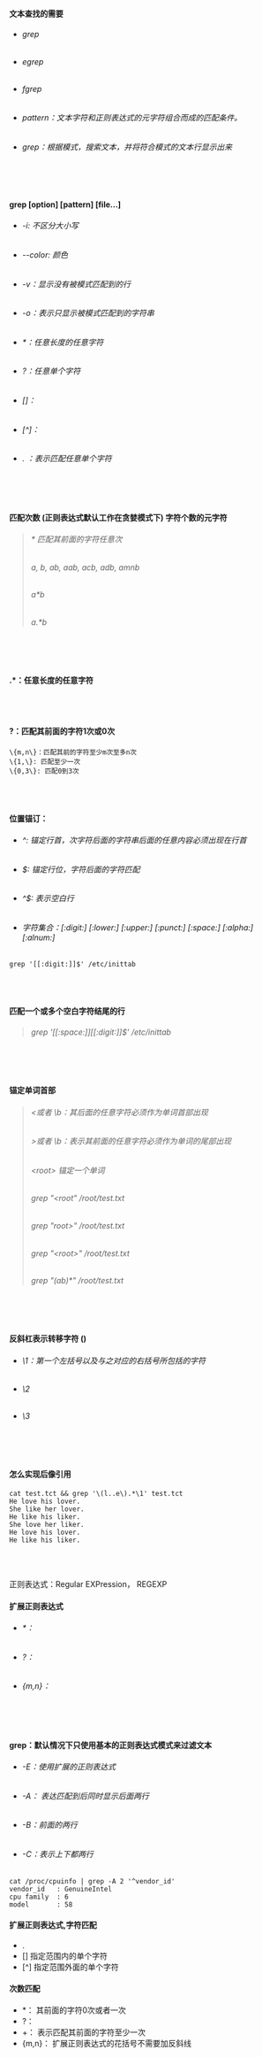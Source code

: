 #### 文本查找的需要
  * ###### grep    
  * ###### egrep  
  * ###### fgrep
  * ###### pattern：文本字符和正则表达式的元字符组合而成的匹配条件。
  * ###### grep：根据模式，搜索文本，并将符合模式的文本行显示出来

<br>

<br>

#### grep [option] [pattern] [file...]
  * ###### -i: 不区分大小写
  * ###### --color: 颜色
  * ###### -v：显示没有被模式匹配到的行
  * ###### -o：表示只显示被模式匹配到的字符串        
  * ###### *：任意长度的任意字符
  * ###### ?：任意单个字符
  * ###### []：
  * ###### [^]：
  * ###### . ：表示匹配任意单个字符        

<br>

<br>

#### 匹配次数 (正则表达式默认工作在贪婪模式下) 字符个数的元字符
  > ###### * 匹配其前面的字符任意次        
  > ###### a, b, ab, aab, acb, adb, amnb
  > ###### a*b
  > ###### a.*b

<br>

<br>
        
#### .*：任意长度的任意字符

<br>

<br>
        
#### \?：匹配其前面的字符1次或0次
```shell
\{m,n\}：匹配其前的字符至少m次至多n次
\{1,\}: 匹配至少一次
\{0,3\}: 匹配0到3次
```

<br>

<br>
        
#### 位置锚订：        
  * ###### ^: 锚定行首，次字符后面的字符串后面的任意内容必须出现在行首
  * ###### $: 锚定行位，字符后面的字符匹配
  * ###### ^$: 表示空白行
  * ###### 字符集合：[:digit:]  [:lower:]  [:upper:]  [:punct:]  [:space:] [:alpha:] [:alnum:]

```shell    
grep '[[:digit:]]$' /etc/inittab
```

<br>

<br>
        
#### 匹配一个或多个空白字符结尾的行
  > ###### grep '[[:space:]][[:digit:]]$' /etc/inittab

<br>

<br>
        
#### 锚定单词首部
  > ###### \<或者 \b：其后面的任意字符必须作为单词首部出现
  > ###### \>或者 \b：表示其前面的任意字符必须作为单词的尾部出现
  > ###### \<root\>   锚定一个单词
  > ###### grep "\<root"  /root/test.txt
  > ###### grep "root\>" /root/test.txt
  > ###### grep "\<root\>" /root/test.txt
  > ###### grep "\(ab\)*" /root/test.txt

<br>

<br>

#### 反斜杠表示转移字符   \(\)
  * ###### \1：第一个左括号以及与之对应的右括号所包括的字符
  * ###### \2
  * ###### \3

<br>

<br>

#### 怎么实现后像引用

```shell
cat test.tct && grep '\(l..e\).*\1' test.tct 
He love his lover.
She like her lover.
He like his liker.
She love her liker.
He love his lover.
He like his liker.
```

<br>

<br>

正则表达式：Regular EXPression， REGEXP

#### 扩展正则表达式
  * ###### *：
  * ###### \?：
  * ###### \{m,n\}：

<br>

<br>

#### grep：默认情况下只使用基本的正则表达式模式来过滤文本
  * ###### -E：使用扩展的正则表达式
  * ###### -A：         表达匹配到后同时显示后面两行
  * ###### -B：前面的两行
  * ###### -C：表示上下都两行

```shell
cat /proc/cpuinfo | grep -A 2 '^vendor_id'
vendor_id	: GenuineIntel
cpu family	: 6
model		: 58
```

#### 扩展正则表达式,字符匹配
* .
* []      指定范围内的单个字符
* [^]         指定范围外面的单个字符

#### 次数匹配
* *：  其前面的字符0次或者一次
* ?：
* +：  表示匹配其前面的字符至少一次
* {m,n}：      扩展正则表达式的花括号不需要加反斜线

   
